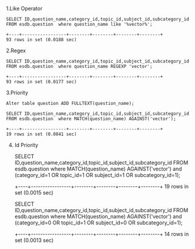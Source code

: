 1.Like Operator

    SELECT ID,question_name,category_id,topic_id,subject_id,subcategory_id FROM esdb.question  where question_name like '%vector%';

    +----+-----------------+--------+--------+--------+--------+
    93 rows in set (0.0188 sec)

2.Regex


    SELECT ID,question_name,category_id,topic_id,subject_id,subcategory_id FROM esdb.question  where question_name REGEXP 'vector';

    +----+-----------------+--------+--------+--------+--------+
    93 rows in set (0.0177 sec)

3.Priority

    Alter table question ADD FULLTEXT(question_name);

    SELECT ID,question_name,category_id,topic_id,subject_id,subcategory_id FROM esdb.question  where MATCH(question_name) AGAINST('vector');

    +----+-----------------+--------+--------+--------+--------+
    19 rows in set (0.0841 sec)
4. Id Priority

    SELECT ID,question_name,category_id,topic_id,subject_id,subcategory_id FROM esdb.question  where MATCH(question_name) AGAINST('vector') and (category_id=1 OR topic_id=1 OR subject_id=1 OR subcategory_id=1);

    +----+-----------------+--------+--------+--------+--------+
    19 rows in set (0.0015 sec)

    SELECT ID,question_name,category_id,topic_id,subject_id,subcategory_id FROM esdb.question  where MATCH(question_name) AGAINST('vector') and (category_id=0 OR topic_id=1 OR subject_id=0 OR subcategory_id=1);

    +----+-----------------+--------+--------+--------+--------+
    14 rows in set (0.0013 sec)
